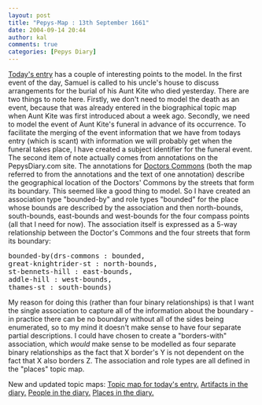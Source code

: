 ```yaml
---
layout: post
title: "Pepys-Map : 13th September 1661"
date: 2004-09-14 20:44
author: kal
comments: true
categories: [Pepys Diary]
---
```

<a href="http://www.pepysdiary.com/archive/1661/09/13/index.php">Today's entry</a> has a couple of interesting points to the model.
In the first event of the day, Samuel is called to his uncle's house to discuss arrangements for the burial of his Aunt Kite who died yesterday. There are two things to note here. Firstly, we don't need to model the death as an event, because that was already entered in the biographical topic map when Aunt Kite was first introduced about a week ago. Secondly, we need to model the event of Aunt Kite's funeral in advance of its occurrence. To facilitate the merging of the event information that we have from todays entry (which is scant) with information we will probably get when the funeral takes place, I have created a subject identifier for the funeral event.
The second item of note actually comes from annotations on the PepysDiary.com site. The annotations for <a href="http://www.pepysdiary.com/p/1228.php">Doctors Commons</a> (both the map referred to from the annotations and the text of one annotation) describe the geographical location of the Doctors' Commons by the streets that form its boundary. This seemed like a good thing to model. So I have created an association type "bounded-by" and role types "bounded" for the place whose bounds are described by the association and then north-bounds, south-bounds, east-bounds and west-bounds for the four compass points (all that I need for now). The association itself is expressed as a 5-way relationship between the Doctor's Commons and the four streets that form its boundary:
<pre>bounded-by(drs-commons : bounded,
great-knightrider-st : north-bounds,
st-bennets-hill : east-bounds,
addle-hill : west-bounds,
thames-st : south-bounds)</pre>
My reason for doing this (rather than four binary relationships) is that I want the single association to capture all of the information about the boundary - in practice there can be no boundary without all of the sides being enumerated, so to my mind it doesn't make sense to have four separate partial descriptions.
I could have chosen to create a "borders-with" association, which <em>would</em> make sense to be modelled as four separate binary relationships as the fact that X border's Y is not dependent on the fact that X also borders Z.
The association and role types are all defined in the "places" topic map.

<!--more-->
New and updated topic maps:
<a href="http://www.techquila.com/blog/archives/16610913.ltm">Topic map for today's entry.</a>
<a href="http://www.techquila.com/blog/archives/pepys-diary-artifacts.ltm">Artifacts in the diary.</a>
<a href="http://www.techquila.com/blog/archives/pepys-diary-people.ltm">People in the diary.</a>
<a href="http://www.techquila.com/blog/archives/pepys-diary-places.ltm">Places in the diary.</a>

